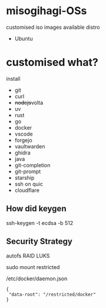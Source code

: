 # misogihagi-OSs
customised iso images 
available distro
- Ubuntu

# customised what?
install 
- git
- curl
- ~~nodejs~~volta
- uv
- rust
- go
- docker
- vscode
- forgejo
- vaultwarden
- ghidra
- java
- git-completion
- git-prompt
- starship
- ssh on quic
- cloudflare

## How did keygen
ssh-keygen -t ecdsa -b 512

## Security Strategy
autofs
RAID
LUKS

sudo mount restricted

/etc/docker/daemon.json
```
{
 "data-root": "/restricted/docker"
}
```

